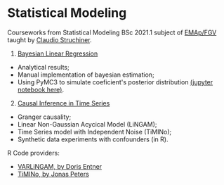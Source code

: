 # Statistical Modeling

Courseworks from Statistical Modeling BSc 2021.1 subject of [EMAp/FGV](https://emap.fgv.br/) taught by [Claudio Struchiner](https://emap.fgv.br/corpo-docente/claudio-jose-struchiner).

1. [Bayesian Linear Regression](https://github.com/reneroliveira/Statistical_Modeling/blob/main/Bayesian%20Linear%20Regression/bayesian_lin_reg.pdf)

- Analytical results;
- Manual implementation of bayesian estimation;
- Using PyMC3 to simulate coeficient's posterior distribution [(jupyter notebook here)](https://github.com/reneroliveira/Statistical_Modeling/blob/main/Bayesian%20Linear%20Regression/BayesianLinearRegression.ipynb).

2. [Causal Inference in Time Series](https://github.com/reneroliveira/Statistical_Modeling/blob/main/Causal%20Inference%20in%20Time%20Series/causal_inference_time_series.pdf)

- Granger causality;
- Linear Non-Gaussian Acycical Model (LiNGAM);
- Time Series model with Independent Noise (TiMINo);
- Synthetic data experiments with confounders (in R).

R Code providers:
- [VARLiNGAM, by Doris Entner](https://sites.google.com/site/dorisentner/publications/VARLiNGAM)
- [TiMINo, by Jonas Peters](http://web.math.ku.dk/~peters/code.html)
